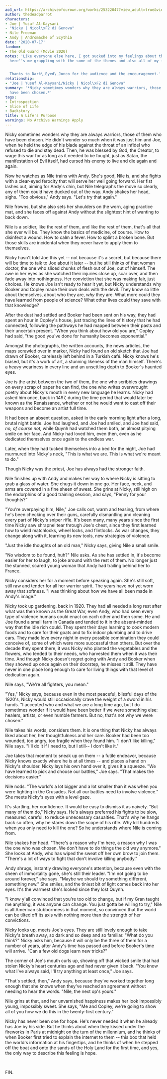 ```yaml
---
ao3_url: https://archiveofourown.org/works/25322047?view_adult=true&view_full_work=true
author: thedeadparrot
characters:
- Joe | Yusuf Al-Kaysani
- "Nicky | Nicol\xF2 di Genova"
- Nile Freeman
- Andy | Andromache of Scythia
date: '2020-07-17'
fandom:
- The Old Guard (Movie 2020)
notes: 'Like everyone else here, I got sucked into my feelings about this movie, and
  here''s me grappling with the some of the themes and also all of my feelings.


  Thanks to Dark\_Eyed\_Junco for the audience and the encouragement.'
relationship:
- "Joe | Yusuf Al-Kaysani/Nicky | Nicol\xF2 di Genova"
summary: '*Nicky sometimes wonders why they are always warriors, those of them who
  have been chosen.*'
tags:
- Introspection
- Slice of Life
- Backstory
title: A Life's Purpose
warnings: No Archive Warnings Apply
---
```


Nicky sometimes wonders why they are always warriors, those of them who have been chosen. He didn't wonder so much when it was just him and Joe, when he held the edge of his blade against the throat of an infidel who refused to die and stay dead. Then, he was blessed by God, the Creator, to wage this war for as long as it needed to be fought, just as Satan, the manifestation of Evil itself, had cursed his enemy to live and die again and again.

Now he watches as Nile trains with Andy. She's good, Nile is, and she fights with a clear-eyed ferocity that will serve her well going forward. Her fist lashes out, aiming for Andy's chin, but Nile telegraphs the move so clearly, any of them could have ducked out of the way. Andy shakes her head, sighs. "Too obvious," Andy says. "Let's try that again." 

Nile frowns, but she also sets her shoulders on the worn, aging practice mat, and she faces off against Andy without the slightest hint of wanting to back down.

Nile is a soldier, like the rest of them, and like the rest of them, that's all that she ever will be. They know the basics of medicine, of course. How to disinfect a wound. How to calm a fever. How to splint a broken bone. But those skills are incidental when they never have to apply them to themselves.

Nicky hasn't told Joe this yet -- not because it's a secret, but because there will be time to talk to Joe about it later -- but he still thinks of that woman doctor, the one who sliced chunks of flesh out of Joe, out of himself. The awe in her eyes as she watched their injuries close up, scar over, and then fade away into nothingness. Her conviction that she was making fair, just choices. He knows Joe isn't ready to hear it yet, but Nicky understands why Booker and Copley made their own deals with the devil. They know so little about themselves, about who they are, *why* they are. What more could they have learned from people of science? What other lives could they save with that knowledge?

After the dust had settled and Booker had been sent on his way, they had spent an hour in Copley's house, just tracing the lines of history that he had connected, following the pathways he had mapped between their pasts and their uncertain present. "When you think about how old you are," Copley had said, "the good you've done for humanity becomes exponential."

Amongst the photographs, the written accounts, the news articles, the maps scrawled over in marker, Nicky had found an old sketch that Joe had drawn of Booker, carelessly left behind in a Turkish café. Nicky knows he's biased, but it's a work of art, a stunning likeness of the man himself. There's a heavy weariness in every line and an unsettling depth to Booker's haunted eyes.

Joe is the artist between the two of them, the one who scribbles drawings on every scrap of paper he can find, the one who writes overwrought poetry about Nicky's mouth in every new language he learns. Nicky had asked him once, back in 1497, during the time period that would later be known as the Renaissance, whether or not he would want to cast off their weapons and become an artist full time.

It had been an absent question, asked in the early morning light after a long, brutal night battle. Joe had laughed, and Joe had smiled, and Joe had said, *no, of course not,* while Quynh had watched them both, an almost pitying smile on her face. And Nicky had loved him, even then, even as he dedicated themselves once again to the endless war.

Later, when they had tucked themselves into a bed for the night, Joe had murmured into Nicky's neck, "This is what we are. This is what we're meant to do."

Though Nicky was the priest, Joe has always had the stronger faith.

Nile finishes up with Andy and makes her way to where Nicky is sitting to grab a glass of water. She chugs it down in one go. Her face, neck, and arms are covered in a fine sheen of sweat. She grins at Nicky, still high on the endorphins of a good training session, and says, "Penny for your thoughts?"

"You're overpaying him, Nile," Joe calls out, warm and teasing, from where he's been checking over their guns, carefully dismantling and cleaning every part of Nicky's sniper rifle. It's been many, many years since the first time Nicky saw shrapnel tear through Joe's chest, since they first learned how to wield matchlocks, wheel locks, and flintlocks. As war changes, they change along with it, learning its new tools, new strategies of violence.

"Just the idle thoughts of an old man," Nicky says, giving Nile a small smile.

"No wisdom to be found, huh?" Nile asks. As she has settled in, it's become easier for her to laugh, to joke around with the rest of them. No longer just the stunned, scared young woman that Andy had trailing behind her to France.

Nicky considers her for a moment before speaking again. She's still soft, still raw and tender for all her warrior spirit. The years have not yet worn away that softness. "I was thinking about how we have all been made in Andy's image."

Nicky took up gardening, back in 1920. They had all needed a long rest after what was then known as the Great War, even Andy, who had seen every type of violence humans could enact on each other and then some. He and Joe found a small farm in Canada and tended to it in the absent-minded way that the idle rich could. They spent their days learning to cook modern foods and to care for their goats and to fix indoor plumbing and to drive cars. They made love every night in every possible combination they could conceive of, some of which were more successful than others. But over the decade they spent there, it was Nicky who planted the vegetables and the flowers, who tended to their needs, who harvested them when it was their time. And though Nicky doesn't regret going with Andy and Booker when they showed up once again on their doorstep, he misses it still. They have never in one place long enough to care for living things with that level of dedication again.

Nile says, "We're all fighters, you mean."

"Yes," Nicky says, because even in the most peaceful, blissful days of the 1920's, Nicky would still occasionally crave the weight of a sword in his hands. "I accepted who and what we are a long time ago, but I do sometimes wonder if it would have been better if we were something else: healers, artists, or even humble farmers. But no, that's not why we were chosen."

Nile takes his words, considers them. It is one thing that Nicky has always liked about her, her thoughtfulness and her care. Booker had been too wounded, too angry, too fragile when they found him. "I don't like killing," Nile says. "I'll do it if I need to, but I still-- I don't like it."

Joe takes that moment to sneak up on them -- a futile endeavor, because Nicky knows exactly where he is at all times -- and places a hand on Nicky's shoulder. Nicky lays his own hand over it, gives it a squeeze. "We have learned to pick and choose our battles," Joe says. "That makes the decisions easier."

Nile nods. "The world's a lot bigger and a lot smaller than it was when you were fighting in the Crusades. Not all our battles need to involve violence." She meets Nicky's eyes with a level gaze.

It's startling, her confidence. It would be easy to dismiss it as naivety. "But many of them do," Nicky says. He's always preferred his fights to be slow, measured, careful, to reduce unnecessary casualties. That's why he hangs back so often, why he stares down the scope of his rifle. Why kill hundreds when you only need to kill the one? So he understands where Nile is coming from.

Nile shakes her head. "There's a reason why I'm here, a reason why I was the one who was chosen. We don't have to do things the old way anymore." She looks at Andy, who has wiped the sweat off her own brow to join them. "There's a lot of ways to fight that don't involve killing anybody."

Andy shrugs, instantly drawing everyone's attention, because even with the sheen of immortality gone, she's still their leader. "I'm not going to be around forever," she says. "Maybe we should try something different, something new." She smiles, and the tiniest bit of light comes back into her eyes. It's the warmest she's looked since they lost Quynh.

"I know y'all convinced that you're too old to change, but if my Gran taught me anything, it was anyone can change. You just gotta be willing to try," Nile is all American stubbornness in that moment, so convinced that the world can be tilted off its axis with nothing more than the strength of her convictions.

Nicky looks up, meets Joe's eyes. They are still lovely enough to take Nicky's breath away, so dark and so deep and so familiar. "What do you think?" Nicky asks him, because it will only be the three of them for a number of years, after Andy's time has passed and before Booker's time will arrive. "Can a few old dogs learn new tricks?"

The corner of Joe's mouth curls up, showing off that wicked smile that had stolen Nicky's heart centuries ago and had never given it back. "You know what I've always said, I'll try anything at least once," Joe says.

"That's settled, then," Andy says, because they've worked together long enough that she knows when they've reached an agreement without needing to hear the words. "Nile, the next op's yours."

Nile grins at that, and her unvarnished happiness makes her look impossibly young, impossibly sweet. She says, "Me and Copley, we're going to show all of you how we do this in the twenty-first century." 

Nicky has never been one for hope. He's never needed it when he already has Joe by his side. But he thinks about when they kissed under the fireworks in Paris at midnight on the turn of the millennium, and he thinks of when Booker first tried to explain the internet to them -- this box that held the world's information at his fingertips, and he thinks of when he stepped off the boat and onto the sands of the Holy Land for the first time, and yes, the only way to describe this feeling is hope.

 

FIN.